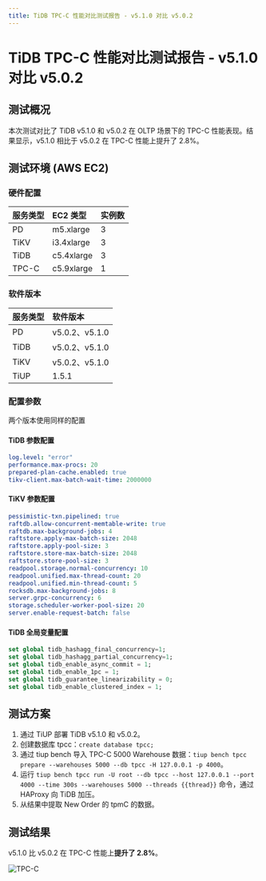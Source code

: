 ```yaml
---
title: TiDB TPC-C 性能对比测试报告 - v5.1.0 对比 v5.0.2
---
```


# TiDB TPC-C 性能对比测试报告 - v5.1.0 对比 v5.0.2

## 测试概况

本次测试对比了 TiDB v5.1.0 和 v5.0.2 在 OLTP 场景下的 TPC-C 性能表现。结果显示，v5.1.0 相比于 v5.0.2 在 TPC-C 性能上提升了 2.8%。

## 测试环境 (AWS EC2)

### 硬件配置

| 服务类型   | EC2 类型   |    实例数  |
|:----------|:----------|:----------|
| PD        | m5.xlarge |     3     |
| TiKV      | i3.4xlarge|     3     |
| TiDB      | c5.4xlarge|     3     |
| TPC-C  | c5.9xlarge|     1     |

### 软件版本

| 服务类型   | 软件版本    |
|:----------|:-----------|
| PD        | v5.0.2、v5.1.0   |
| TiDB      | v5.0.2、v5.1.0   |
| TiKV      | v5.0.2、v5.1.0   |
| TiUP  | 1.5.1     |

### 配置参数

两个版本使用同样的配置

#### TiDB 参数配置


```yaml
log.level: "error"
performance.max-procs: 20
prepared-plan-cache.enabled: true
tikv-client.max-batch-wait-time: 2000000
```

#### TiKV 参数配置


```yaml
pessimistic-txn.pipelined: true
raftdb.allow-concurrent-memtable-write: true
raftdb.max-background-jobs: 4
raftstore.apply-max-batch-size: 2048
raftstore.apply-pool-size: 3
raftstore.store-max-batch-size: 2048
raftstore.store-pool-size: 3
readpool.storage.normal-concurrency: 10
readpool.unified.max-thread-count: 20
readpool.unified.min-thread-count: 5
rocksdb.max-background-jobs: 8
server.grpc-concurrency: 6
storage.scheduler-worker-pool-size: 20
server.enable-request-batch: false
```

#### TiDB 全局变量配置


```sql
set global tidb_hashagg_final_concurrency=1;
set global tidb_hashagg_partial_concurrency=1;
set global tidb_enable_async_commit = 1;
set global tidb_enable_1pc = 1;
set global tidb_guarantee_linearizability = 0;
set global tidb_enable_clustered_index = 1;
```

## 测试方案

1. 通过 TiUP 部署 TiDB v5.1.0 和 v5.0.2。
2. 创建数据库 tpcc：`create database tpcc;`
3. 通过 tiup bench 导入 TPC-C 5000 Warehouse 数据：`tiup bench tpcc prepare --warehouses 5000 --db tpcc -H 127.0.0.1 -p 4000`。
4. 运行 `tiup bench tpcc run -U root --db tpcc --host 127.0.0.1 --port 4000 --time 300s --warehouses 5000 --threads {{thread}}` 命令，通过 HAProxy 向 TiDB 加压。
5. 从结果中提取 New Order 的 tpmC 的数据。

## 测试结果

v5.1.0 比 v5.0.2 在 TPC-C 性能上**提升了 2.8%**。

![TPC-C](https://download.pingcap.com/images/docs-cn/tpcc_v510_vs_v502.png)
